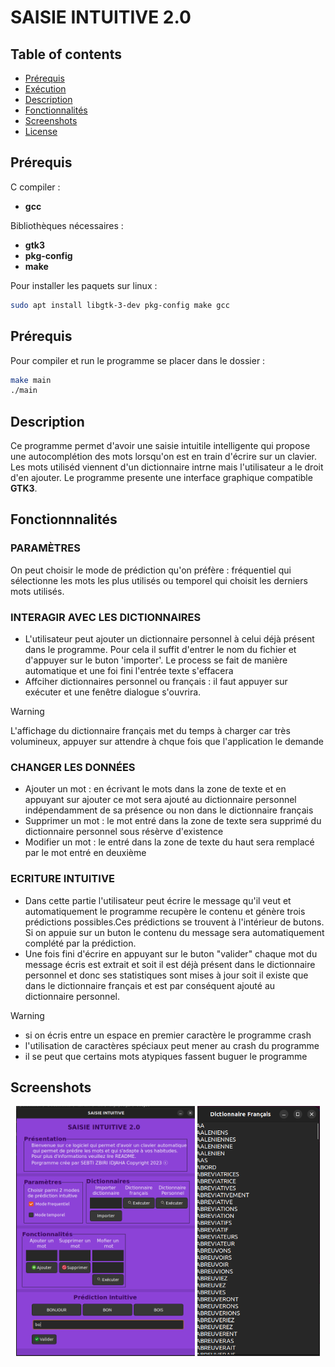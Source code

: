 
# SAISIE INTUITIVE 2.0
## Table of contents
- [Prérequis](#Prérequis)
- [Exécution](#Exécution)
- [Description](#description)
- [Fonctionnalités](#fonctionnalités)
- [Screenshots](#screenshots)
- [License](#license)


## Prérequis
C compiler :
- **gcc**
  
Bibliothèques nécessaires :
- **gtk3**
- **pkg-config**
- **make**

Pour installer les paquets sur linux :
```bash
sudo apt install libgtk-3-dev pkg-config make gcc
```

## Prérequis
Pour compiler et run le programme se placer dans le dossier :
```bash
make main
./main
```

## Description
Ce programme permet d'avoir une saisie intuitile intelligente qui propose une autocomplétion des 
mots lorsqu'on est en train d'écrire sur un clavier.
Les mots utiliséd viennent d'un dictionnaire intrne mais l'utilisateur a le droit d'en ajouter.
Le programme presente une interface graphique compatible **GTK3**.

## Fonctionnnalités
### PARAMÈTRES
   On peut choisir le mode de prédiction qu'on préfère : fréquentiel qui sélectionne les mots les plus utilisés ou temporel qui choisit les derniers mots utilisés.

### INTERAGIR AVEC LES DICTIONNAIRES
  - L'utilisateur peut ajouter un dictionnaire personnel à celui déjà présent dans le programme. Pour 
  cela il suffit d'entrer le nom du fichier et d'appuyer sur le buton 'importer'. Le process se fait de manière
  automatique et une foi fini l'entrée texte s'effacera
   - Affciher dictionnaires personnel ou français : il faut appuyer sur exécuter et une fenêtre dialogue
  s'ouvrira.

> [!warning]
> L'affichage du dictionnaire français met du temps à charger car très volumineux,
> appuyer sur attendre à chque fois que l'application le demande 


### CHANGER LES DONNÉES
   - Ajouter un mot : en écrivant le mots dans la zone de texte et en appuyant sur ajouter ce mot sera 
   ajouté au dictionnaire personnel indépendamment de sa présence ou non dans le dictionnaire français
   - Supprimer un mot : le mot entré dans la zone de texte sera supprimé du dictionnaire personnel sous 
   résèrve d'existence
   - Modifier un mot : le entré dans la zone de texte du haut sera remplacé par le mot entré en deuxième

### ECRITURE INTUITIVE
   - Dans cette partie l'utilisateur peut écrire le message qu'il veut et automatiquement le programme 
   recupère le contenu et génère trois prédictions possibles.Ces prédictions se trouvent à l'intérieur de butons. 
   Si on appuie sur un buton le contenu du message sera automatiquement complété par la prédiction.
   - Une fois fini d'écrire en appuyant sur le buton "valider" chaque mot du message écris est extrait et soit il est 
   déjà présent dans le dictionnaire personnel et donc ses statistiques sont mises à jour soit il existe que dans le 
   dictionnaire français et est par conséquent ajouté au dictionnaire personnel.

> [!Warning]  
> - si on écris entre un espace en premier caractère le programme crash
> - l'utilisation de caractères spéciaux peut mener au crash du programme
> - il se peut que certains mots atypiques fassent buguer le programme

## Screenshots
<p align="center">
  <img src="screenshots/1.png" height="400" />
  <img src="screenshots/2.png" height="400" />
</p>

 	 








































































 



